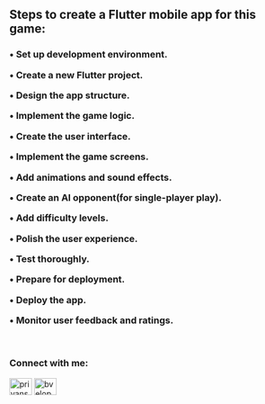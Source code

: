 <h2 align="left">Steps to create a Flutter mobile app for this game:</h2>
<h3 align="left"> 

• Set up development environment.

• Create a new Flutter project.

• Design the app structure.

• Implement the game logic.

• Create the user interface.

• Implement the game screens.

• Add animations and sound effects.

• Create an AI opponent(for single-player play).

• Add difficulty levels.

• Polish the user experience.

• Test thoroughly.

• Prepare for deployment.

• Deploy the app.

• Monitor user feedback and ratings.

</h3> 

<br>

<h3 align="left">Connect with me:</h3>
<p align="left">
<a href="https://linkedin.com/in/priyanshu-amrit" target="blank"><img align="center" src="https://raw.githubusercontent.com/rahuldkjain/github-profile-readme-generator/master/src/images/icons/Social/linked-in-alt.svg" alt="priyanshu amrit" height="30" width="40" /></a>
<a href="https://twitter.com/bveloper_" target="blank"><img align="center" src="https://raw.githubusercontent.com/rahuldkjain/github-profile-readme-generator/master/src/images/icons/Social/twitter.svg" alt="bveloper_" height="30" width="40" /></a>
